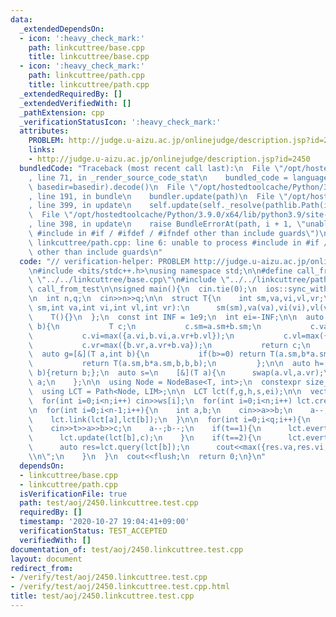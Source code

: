 ```yaml
---
data:
  _extendedDependsOn:
  - icon: ':heavy_check_mark:'
    path: linkcuttree/base.cpp
    title: linkcuttree/base.cpp
  - icon: ':heavy_check_mark:'
    path: linkcuttree/path.cpp
    title: linkcuttree/path.cpp
  _extendedRequiredBy: []
  _extendedVerifiedWith: []
  _pathExtension: cpp
  _verificationStatusIcon: ':heavy_check_mark:'
  attributes:
    PROBLEM: http://judge.u-aizu.ac.jp/onlinejudge/description.jsp?id=2450
    links:
    - http://judge.u-aizu.ac.jp/onlinejudge/description.jsp?id=2450
  bundledCode: "Traceback (most recent call last):\n  File \"/opt/hostedtoolcache/Python/3.9.0/x64/lib/python3.9/site-packages/onlinejudge_verify/documentation/build.py\"\
    , line 71, in _render_source_code_stat\n    bundled_code = language.bundle(stat.path,\
    \ basedir=basedir).decode()\n  File \"/opt/hostedtoolcache/Python/3.9.0/x64/lib/python3.9/site-packages/onlinejudge_verify/languages/cplusplus.py\"\
    , line 191, in bundle\n    bundler.update(path)\n  File \"/opt/hostedtoolcache/Python/3.9.0/x64/lib/python3.9/site-packages/onlinejudge_verify/languages/cplusplus_bundle.py\"\
    , line 399, in update\n    self.update(self._resolve(pathlib.Path(included), included_from=path))\n\
    \  File \"/opt/hostedtoolcache/Python/3.9.0/x64/lib/python3.9/site-packages/onlinejudge_verify/languages/cplusplus_bundle.py\"\
    , line 398, in update\n    raise BundleErrorAt(path, i + 1, \"unable to process\
    \ #include in #if / #ifdef / #ifndef other than include guards\")\nonlinejudge_verify.languages.cplusplus_bundle.BundleErrorAt:\
    \ linkcuttree/path.cpp: line 6: unable to process #include in #if / #ifdef / #ifndef\
    \ other than include guards\n"
  code: "// verification-helper: PROBLEM http://judge.u-aizu.ac.jp/onlinejudge/description.jsp?id=2450\n\
    \n#include <bits/stdc++.h>\nusing namespace std;\n\n#define call_from_test\n#include\
    \ \"../../linkcuttree/base.cpp\"\n#include \"../../linkcuttree/path.cpp\"\n#undef\
    \ call_from_test\n\nsigned main(){\n  cin.tie(0);\n  ios::sync_with_stdio(0);\n\
    \n  int n,q;\n  cin>>n>>q;\n\n  struct T{\n    int sm,va,vi,vl,vr;\n    T(int\
    \ sm,int va,int vi,int vl,int vr):\n      sm(sm),va(va),vi(vi),vl(vl),vr(vr){}\n\
    \    T(){}\n  };\n  const int INF = 1e9;\n  int ei=-INF;\n\n  auto f=[&](T a,T\
    \ b){\n           T c;\n           c.sm=a.sm+b.sm;\n           c.va=a.va+b.va;\n\
    \           c.vi=max({a.vi,b.vi,a.vr+b.vl});\n           c.vl=max({a.vl,a.va+b.vl});\n\
    \           c.vr=max({b.vr,a.vr+b.va});\n           return c;\n         };\n\n\
    \  auto g=[&](T a,int b){\n           if(b>=0) return T(a.sm,b*a.sm,b*a.sm,b*a.sm,b*a.sm);\n\
    \           return T(a.sm,b*a.sm,b,b,b);\n         };\n\n  auto h=[&](int,int\
    \ b){return b;};\n  auto s=\n    [&](T a){\n      swap(a.vl,a.vr);\n      return\
    \ a;\n    };\n\n  using Node = NodeBase<T, int>;\n  constexpr size_t LIM = 2e5+100;\n\
    \  using LCT = Path<Node, LIM>;\n\n  LCT lct(f,g,h,s,ei);\n\n  vector<int> ws(n);\n\
    \  for(int i=0;i<n;i++) cin>>ws[i];\n  for(int i=0;i<n;i++) lct.create(g(T(1,0,0,0,0),ws[i]));\n\
    \n  for(int i=0;i<n-1;i++){\n    int a,b;\n    cin>>a>>b;\n    a--;b--;\n    lct.evert(lct[b]);\n\
    \    lct.link(lct[a],lct[b]);\n  }\n\n  for(int i=0;i<q;i++){\n    int t,a,b,c;\n\
    \    cin>>t>>a>>b>>c;\n    a--;b--;\n    if(t==1){\n      lct.evert(lct[a]);\n\
    \      lct.update(lct[b],c);\n    }\n    if(t==2){\n      lct.evert(lct[a]);\n\
    \      auto res=lct.query(lct[b]);\n      cout<<max({res.va,res.vi,res.vl,res.vr})<<\"\
    \\n\";\n    }\n  }\n  cout<<flush;\n  return 0;\n}\n"
  dependsOn:
  - linkcuttree/base.cpp
  - linkcuttree/path.cpp
  isVerificationFile: true
  path: test/aoj/2450.linkcuttree.test.cpp
  requiredBy: []
  timestamp: '2020-10-27 19:04:41+09:00'
  verificationStatus: TEST_ACCEPTED
  verifiedWith: []
documentation_of: test/aoj/2450.linkcuttree.test.cpp
layout: document
redirect_from:
- /verify/test/aoj/2450.linkcuttree.test.cpp
- /verify/test/aoj/2450.linkcuttree.test.cpp.html
title: test/aoj/2450.linkcuttree.test.cpp
---
```

